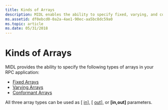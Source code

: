 ```yaml
---
title: Kinds of Arrays
description: MIDL enables the ability to specify fixed, varying, and conformant arrys in a Remote Procedure Call (RPC) application.
ms.assetid: df0ebcd0-0a2a-4ae1-90ec-aa5bc8dc59a0
ms.topic: article
ms.date: 05/31/2018
---
```


# Kinds of Arrays

MIDL provides the ability to specify the following types of arrays in your RPC application:

-   [Fixed Arrays](fixed-arrays.md)
-   [Varying Arrays](varying-arrays.md)
-   [Conformant Arrays](conformant-arrays.md)

All three array types can be used as \[ [in](https://docs.microsoft.com/windows/desktop/Midl/in)\], \[ [out](https://docs.microsoft.com/windows/desktop/Midl/out-idl)\], or **\[in,out\]** parameters.

 

 




